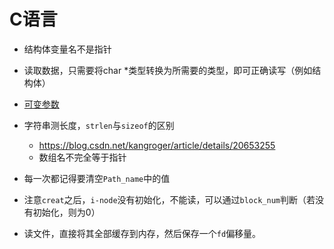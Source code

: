 # C语言

- 结构体变量名不是指针
- 读取数据，只需要将char *类型转换为所需要的类型，即可正确读写（例如结构体）
- [可变参数](http://www.runoob.com/cprogramming/c-variable-arguments.html)
- 字符串测长度，`strlen`与`sizeof`的区别
  - https://blog.csdn.net/kangroger/article/details/20653255
  - 数组名不完全等于指针



- 每一次都记得要清空`Path_name`中的值
- 注意`creat`之后，`i-node`没有初始化，不能读，可以通过`block_num`判断（若没有初始化，则为0）
- 读文件，直接将其全部缓存到内存，然后保存一个`fd`偏移量。
